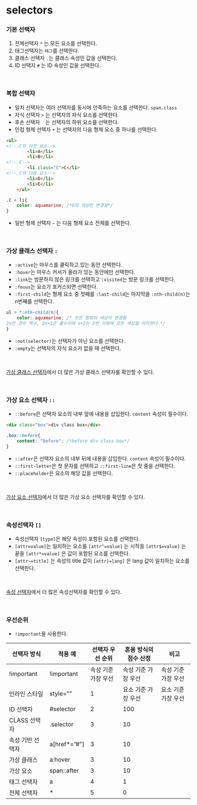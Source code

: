 # selectors

### 기본 선택자

1. 전체선택자 `*` 는 모든 요소를 선택한다.
2. 태그선택자는 `태그`를 선택한다.
3. 클래스 선택자 `.`는 클래스 속성인 값을 선택한다.
4. ID 선택자 `#` 는 ID 속성인 값을 선택한다.


<br/>


### 복합 선택자

- 일치 선택자는 여러 선택자를 동시에 만족하는 요소를 선택한다. `span.class`
- 자식 선택자 `>` 는 선택자의 자식 요소를 선택한다.
- 후손 선택자  ` ` 는 선택자의 하위 요소를 선택한다.
- 인접 형제 선택자 `+` 는 선택자의 다음 형제 요소 중 하나를 선택한다.

```html
<ul>
<!--.C의 이전 요소-->
        <li>A</li>
        <li>B</li>
<!--.C-->
        <li class="C">C</li>
<!--.C의 다음 요소-->
        <li>D</li> 
        <li>E</li>
    </ul>
```

```css
.C + li{
    color: aquamarine; /*D의 색상만 변경됨*/
}
```

- 일반 형제 선택자 `~` 는 다음 형제 요소 전체를 선택한다.


<br/>


### 가상 클래스 선택자 `:`

- `:active`는 마우스를 클릭하고 있는 동안 선택한다.
- `:hover`는 마우스 커서가 올라가 있는 동안에만 선택한다.
- `:link`는 방문하지 않은 링크를 선택하고 `:visited`는 방문 링크를 선택한다.
- `:fouus`는 요소가 포커스되면 선택한다.
- `:first-child`는 형제 요소 중 첫째를 `:last-child`는 마지막을 `:nth-child(n)`는 n번째를 선택한다.

```css
ul > *:nth-child(n){
    color: aquamarine; /* 모든 항목의 색상이 변경됨
2n인 경우 짝수, 2n+1은 홀수이며 n+2는 2번 이외에 모든 색상을 의미한다 */
}
```

- `:not(selector)`는 선택자가 아닌 요소를 선택한다.
- `:empty`는 선택자의 자식 요소가 없을 때 선택한다.

<br/>

[가상 클래스 선택자](https://developer.mozilla.org/ko/docs/Web/CSS/:active)에서 더 많은 가상 클래스 선택자를 확인할 수 있다.

<br/>


### 가상 요소 선택자  `::`

- `::before`은 선택자 요소의 내부 앞에 내용을 삽입한다. `content` 속성이 필수이다.

```html
<div class="box">div class box</div>
```

```css
.box::before{
    content: "before"; /*before div class box*/
}
```

- `::after`은 선택자 요소의 내부 뒤에 내용을 삽입한다. `content` 속성이 필수이다.
- `::first-letter`은 첫 문자를 선택하고 `::first-line`은 첫 줄을 선택한다.
- `::placeholder`은 요소의 해당 값을 선택한다.


<br/>

[가상 요소 선택자](https://developer.mozilla.org/ko/docs/Web/CSS/::after)에서 더 많은 가상 요소 선택자를 확인할 수 있다.

<br/>

### 속성선택자 `[]`

- 속성선택자 `[type]`은 해당 속성이 포함된 요소를 선택한다. 
- `[attr=value]`는 일치하는 요소를 `[attr^=value]` 는 시작을 `[attr$=value]` 는 끝을 `[attr*=value]` 은 값이 포함된 요소를 선택한다. 
- `[attr~=title]` 는 속성의 title 값이 `[attr|=lang]` 은 lang 값이 일치하는 요소를 선택한다.

<br/>

[속성 선택자](https://developer.mozilla.org/ko/docs/Web/CSS/Attribute_selectors)에서 더 많은 속성선택자를 확인할 수 있다.



<br/>


### 우선순위

- `!important`을 사용한다.


| 선택자 방식 | 적용 예 | 선택자 우선 순위 | 혼용 방식의 점수 산정 | 비고 |
| --- | --- | --- | --- | --- |
| !important | !important | 속성 기준 가장 우선 | 속성 기준 가장 우선 | 속성 기준 가장 우선 |
| 인라인 스타일 | style=”” | 1 | 요소 기준 가장 우선 | 요소 기준 가장 우선 |
| ID 선택자 | #selector | 2 | 100 |  |
| CLASS 선택자 | .selector | 3 | 10 |  |
| 속성 기반 선택자 | a[href*=”#”] | 3 | 10 |  |
| 가상 클래스 | a:hover | 3 | 10 |  |
| 가상 요소 | span::after | 3 | 10 |  |
| 태그 선택자 | a | 4 | 1 |  |
| 전체 선택자 | * | 5 | 0 |  |
